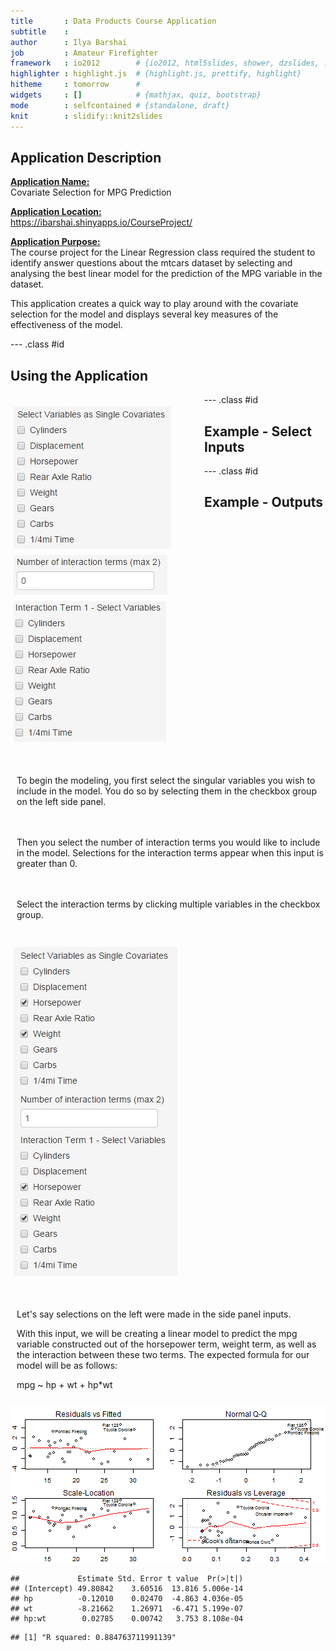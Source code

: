```yaml
---
title       : Data Products Course Application
subtitle    : 
author      : Ilya Barshai
job         : Amateur Firefighter
framework   : io2012        # {io2012, html5slides, shower, dzslides, ...}
highlighter : highlight.js  # {highlight.js, prettify, highlight}
hitheme     : tomorrow      # 
widgets     : []            # {mathjax, quiz, bootstrap}
mode        : selfcontained # {standalone, draft}
knit        : slidify::knit2slides
---
```


## Application Description

<b><u>Application Name:</b></u><br> Covariate Selection for MPG Prediction

<b><u>Application Location:</b></u><br> https://ibarshai.shinyapps.io/CourseProject/

<b><u>Application Purpose:</b></u><br>
The course project for the Linear Regression class required the student to identify answer questions about the mtcars dataset by selecting and analysing the best linear model for the prediction of the MPG variable in the dataset.

This application creates a quick way to play around with the covariate selection for the model and displays several key measures of the effectiveness of the model.

--- .class #id 

## Using the Application

<div id="nav">

<img src="https://raw.githubusercontent.com/ibarshai/DataProductsProject/master/covarselect.jpg"></img>
<img src="https://raw.githubusercontent.com/ibarshai/DataProductsProject/master/numinterterms.jpg"></img>
<img src="https://raw.githubusercontent.com/ibarshai/DataProductsProject/master/intertermselect.JPG"></img>

</div>

<div id="section">

<p>To begin the modeling, you first select the singular variables you wish to include in the model. You do so by selecting them in the checkbox group on the left side panel.</p>

<p><br><br>Then you select the number of interaction terms you would like to include in the model. Selections for the interaction terms appear when this input is greater than 0.</p>

<p><br><br>Select the interaction terms by clicking multiple variables in the checkbox group.</p>

</div>

<style>
#nav {
    line-height:30px;
    width:300px;
    float:left;
    padding:5px; 
}
#section {
    width:500px;
    float:left;
    padding:10px; 
}
</style>

--- .class #id

## Example - Select Inputs

<div id="nav">

<img src="https://raw.githubusercontent.com/ibarshai/DataProductsProject/master/exampleinputs.jpg"></img>

</div>

<div id="section">

<p>Let's say selections on the left were made in the side panel inputs.</p>

<p>With this input, we will be creating a linear model to predict the mpg variable constructed out of the horsepower term, weight term, as well as the interaction between these two terms. The expected formula for our model will be as follows:</p>

<p>mpg ~ hp + wt + hp*wt</p>

</div>

<style>
#nav {
    line-height:30px;
    width:300px;
    float:left;
    padding:5px; 
}
#section {
    width:500px;
    float:left;
    padding:10px; 
}
</style>

--- .class #id

## Example - Outputs



![plot of chunk unnamed-chunk-2](figure/unnamed-chunk-2.png) 


```
##             Estimate Std. Error t value  Pr(>|t|)
## (Intercept) 49.80842    3.60516  13.816 5.006e-14
## hp          -0.12010    0.02470  -4.863 4.036e-05
## wt          -8.21662    1.26971  -6.471 5.199e-07
## hp:wt        0.02785    0.00742   3.753 8.108e-04
```

```
## [1] "R squared: 0.884763711991139"
```

